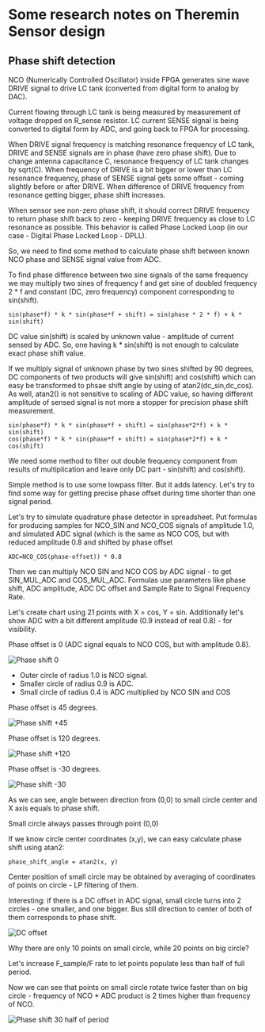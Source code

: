 Some research notes on Theremin Sensor design
=============================================

Phase shift detection
---------------------

NCO (Numerically Controlled Oscillator) inside FPGA generates sine wave DRIVE signal to drive LC tank (converted from digital form to analog by DAC). 

Current flowing through LC tank is being measured by measurement of voltage dropped on R_sense resistor. 
LC current SENSE signal is being converted to digital form by ADC, and going back to FPGA for processing.

When DRIVE signal frequency is matching resonance frequency of LC tank, DRIVE and SENSE signals are in phase (have zero phase shift).
Due to change antenna capacitance C, resonance frequency of LC tank changes by sqrt(C).
When frequency of DRIVE is a bit bigger or lower than LC resonance frequency, phase of SENSE signal gets some offset - coming slightly before or after DRIVE.
When difference of DRIVE frequency from resonance getting bigger, phase shift increases.

When sensor see non-zero phase shift, it should correct DRIVE frequency to return phase shift back to zero - keeping DRIVE frequency as close to LC resonance as possible. 
This behavior is called Phase Locked Loop (in our case - Digital Phase Locked Loop - DPLL).

So, we need to find some method to calculate phase shift between known NCO phase and SENSE signal value from ADC.

To find phase difference between two sine signals of the same frequency we may multiply two sines of frequency f and get sine of doubled frequency 2 * f and constant (DC, zero frequency) component corresponding to sin(shift).

    sin(phase*f) * k * sin(phase*f + shift) = sin(phase * 2 * f) + k * sin(shift)

DC value sin(shift) is scaled by unknown value - amplitude of current sensed by ADC. So, one having k * sin(shift) is not enough to calculate exact phase shift value.

If we multiply signal of unknown phase by two sines shifted by 90 degrees, DC components of two products will give sin(shift) and cos(shift) which can easy be transformed to phsae shift angle by using of atan2(dc_sin,dc_cos).
As well, atan2() is not sensitive to scaling of ADC value, so having different amplitude of sensed signal is not more a stopper for precision phase shift measurement.

    sin(phase*f) * k * sin(phase*f + shift) = sin(phase*2*f) + k * sin(shift)
    cos(phase*f) * k * sin(phase*f + shift) = sin(phase*2*f) + k * cos(shift)

We need some method to filter out double frequency component from results of multiplication and leave only DC part - sin(shift) and cos(shift).

Simple method is to use some lowpass filter. But it adds latency. Let's try to find some way for getting precise phase offset during time shorter than one signal period.


Let's try to simulate quadrature phase detector in spreadsheet.
Put formulas for producing samples for NCO_SIN and NCO_COS signals of amplitude 1.0, and simulated ADC signal (which is the same as NCO COS, but with reduced amplitude 0.8 and shifted by phase offset 

    ADC=NCO_COS(phase-offset)) * 0.8

Then we can multiply NCO SIN and NCO COS by ADC signal - to get SIN_MUL_ADC and COS_MUL_ADC.
Formulas use parameters like phase shift, ADC amplitude, ADC DC offset and Sample Rate to Signal Frequency Rate.

Let's create chart using 21 points with X = cos, Y = sin.
Additionally let's show ADC with a bit different amplitude (0.9 instead of real 0.8) - for visibility.

Phase offset is 0 (ADC signal equals to NCO COS, but with amplitude 0.8).


![Phase shift 0](../images/phase_shift_detection_chart1.png)

* Outer circle of radius 1.0 is NCO signal. 
* Smaller circle of radius 0.9 is ADC.
* Small circle of radius 0.4 is ADC multiplied by NCO SIN and COS

Phase offset is 45 degrees.

![Phase shift +45](../images/phase_shift_detection_chart2.png)

Phase offset is 120 degrees.

![Phase shift +120](../images/phase_shift_detection_chart3.png)

Phase offset is -30 degrees.

![Phase shift -30](../images/phase_shift_detection_chart4.png)

As we can see, angle between direction from (0,0) to small circle center and X axis equals to phase shift.

Small circle always passes through point (0,0)

If we know circle center coordinates (x,y), we can easy calculate phase shift using atan2:

    phase_shift_angle = atan2(x, y)

Center position of small circle may be obtained by averaging of coordinates of points on circle - LP filtering of them.

Interesting: if there is a DC offset in ADC signal, small circle turns into 2 circles - one smaller, and one bigger. 
Bus still direction to center of both of them corresponds to phase shift.

![DC offset](../images/phase_shift_detection_chart6.png)


Why there are only 10 points on small circle, while 20 points on big circle?

Let's increase F_sample/F rate to let points populate less than half of full period.

Now we can see that points on small circle rotate twice faster than on big circle - frequency of NCO * ADC product is 2 times higher than frequency of NCO.

![Phase shift 30 half of period](../images/phase_shift_detection_chart5.png)









